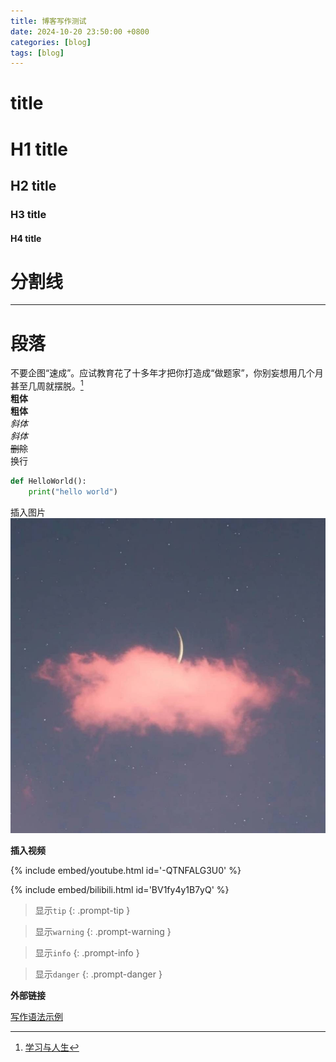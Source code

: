 ```yaml
---
title: 博客写作测试
date: 2024-10-20 23:50:00 +0800
categories: [blog]
tags: [blog]
---
```


# title
# H1 title
## H2 title
### H3 title
#### H4 title
# 分割线
---
# 段落
不要企图“速成”。应试教育花了十多年才把你打造成“做题家”，你别妄想用几个月甚至几周就摆脱。[^footnote]<br>
**粗体**<br>
__粗体__<br>
*斜体*<br>
_斜体_<br>
~~删除~~<br>
换行

```python
def HelloWorld():
    print("hello world")
```

插入图片
![Desktop View](/assets/头像.jpg)

**插入视频**

{% include embed/youtube.html id='-QTNFALG3U0' %}

{% include embed/bilibili.html id='BV1fy4y1B7yQ' %}


> 显示`tip`
{: .prompt-tip }

> 显示`warning`
{: .prompt-warning }

> 显示`info`
{: .prompt-info }

> 显示`danger`
{: .prompt-danger }

**外部链接**

[写作语法示例](https://pansong291.github.io/chirpy-demo-zhCN/posts/writing-syntax-example/#mermaid-svg)


[^footnote]:[学习与人生](https://program-think.blogspot.com/2020/12/Study-and-Life.html)
